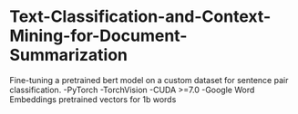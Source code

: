 # Text-Classification-and-Context-Mining-for-Document-Summarization
Fine-tuning a pretrained bert model on a custom dataset for sentence pair classification.
-PyTorch
-TorchVision
-CUDA >=7.0
-Google Word Embeddings pretrained vectors for 1b words
